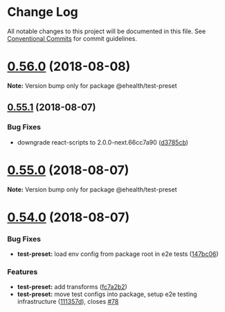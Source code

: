 # Change Log

All notable changes to this project will be documented in this file.
See [Conventional Commits](https://conventionalcommits.org) for commit guidelines.

<a name="0.56.0"></a>
# [0.56.0](https://github.com/edenlabllc/ehealth.web/compare/v0.55.2...v0.56.0) (2018-08-08)

**Note:** Version bump only for package @ehealth/test-preset





<a name="0.55.1"></a>
## [0.55.1](https://github.com/edenlabllc/ehealth.web/compare/v0.55.0...v0.55.1) (2018-08-07)


### Bug Fixes

* downgrade react-scripts to 2.0.0-next.66cc7a90 ([d3785cb](https://github.com/edenlabllc/ehealth.web/commit/d3785cb))





<a name="0.55.0"></a>
# [0.55.0](https://github.com/edenlabllc/ehealth.web/compare/v0.54.0...v0.55.0) (2018-08-07)

**Note:** Version bump only for package @ehealth/test-preset





<a name="0.54.0"></a>
# [0.54.0](https://github.com/edenlabllc/ehealth.web/compare/v0.53.4...v0.54.0) (2018-08-07)


### Bug Fixes

* **test-preset:** load env config from package root in e2e tests ([147bc06](https://github.com/edenlabllc/ehealth.web/commit/147bc06))


### Features

* **test-preset:** add transforms ([fc7a2b2](https://github.com/edenlabllc/ehealth.web/commit/fc7a2b2))
* **test-preset:** move test configs into package, setup e2e testing infrastructure ([111357d](https://github.com/edenlabllc/ehealth.web/commit/111357d)), closes [#78](https://github.com/edenlabllc/ehealth.web/issues/78)
